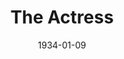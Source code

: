 ---
title: The Actress
date: 1934-01-09
opening_date: 1934-01-09
closing_date:
layout: productions
playbill:
Theatre: Theatre Jacksonville
cast:
- Robert Grant: Cleveland McKnight
- Hannah Mullett: Elizabeth Crenshaw
- Yvonne Yvette: Helen Zeigler McMurry
- His Father: Ralph M. Anderson
crew:
- Director: Ralph M. Anderson
- Assistant Director: E.S. Beauchamp-Nobbs
understudies:
orchestra:
---
